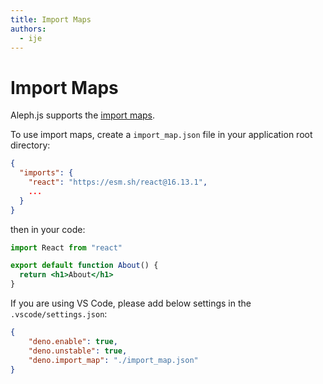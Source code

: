 ```yaml
---
title: Import Maps
authors:
  - ije
---
```


# Import Maps

Aleph.js supports the [import maps](https://github.com/WICG/import-maps).

To use import maps, create a `import_map.json` file in your application root directory:
```json
{
  "imports": {
    "react": "https://esm.sh/react@16.13.1",
    ...
  }
}
```

then in your code:

```jsx
import React from "react"

export default function About() {
  return <h1>About</h1>
}
```

If you are using VS Code, please add below settings in the `.vscode/settings.json`:
```json
{
    "deno.enable": true,
    "deno.unstable": true,
    "deno.import_map": "./import_map.json"
}
```